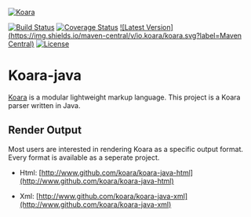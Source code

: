 [![Koara](http://www.koara.io/logo.png)](http://www.koara.io)

[![Build Status](https://img.shields.io/travis/koara/koara-java.svg)](https://travis-ci.org/koara/koara-java)
[![Coverage Status](https://img.shields.io/coveralls/koara/koara-java.svg)](https://coveralls.io/github/koara/koara-java?branch=master)
[![Latest Version](https://img.shields.io/maven-central/v/io.koara/koara.svg?label=Maven Central)](http://search.maven.org/#search%7Cga%7C1%7Ckoara)
[![License](https://img.shields.io/badge/License-Apache%202.0-blue.svg)](https://github.com/koara/koara-java/blob/master/LICENSE)

# Koara-java
[Koara](http://www.koara.io) is a modular lightweight markup language. This project is a Koara parser written in Java.

## Render Output 
Most users are interested in rendering Koara as a specific output format. Every format is available as a seperate project.

- Html:
  [http://www.github.com/koara/koara-java-html](http://www.github.com/koara/koara-java-html)
  
- Xml:
  [http://www.github.com/koara/koara-java-xml](http://www.github.com/koara/koara-java-xml)
